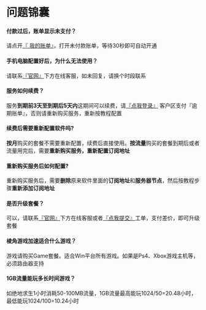 # 问题锦囊

#### 付款过后，账单显示未支付？

请点开[『 我的账单』](https://www.lengjiao.me/clientarea.php?action=invoices)，打开未付款账单，等待30秒即可自动开通

#### 手机电脑配置好后，为什么无法使用？

请联系[『官网』](https://www.lengjiao.me)下方在线客服，如未回复，请换个时段联系

#### 服务如何续费？

服务**到期前3天至到期后5天内**这期间可以续费，请[『点我登录』](https://www.lengjiao.me/clientarea.php) 客户区支付『逾期账单』，否则请重新购买服务，重新按教程配置

#### 续费后需要重新配置软件吗?

**按月**购买的套餐不需要重新配置，续费后直接使用。**按流量**购买的套餐到期后或者流量用完后，需要**重新购买服务，重新配置订阅地址**

#### 重新购买服务后如何配置?

重新购买服务后，需要**删除**原来软件里面的**订阅地址**和**服务器节点**，然后按教程步骤**重新添加订阅地址**

#### 是否升级套餐？

可以，请联系[『官网』](https://www.lengjiao.me)下方在线客服或者[『点我提交』](https://www.lengjiao.me/submitticket.php)工单，支付差价，即可升级套餐

#### 棱角游戏加速适合什么游戏？

游戏请购买Game套餐。适合Win平台所有游戏。如果是Ps4、Xbox游戏主机等，必须路由器支持

#### 1GB流量能玩多长时间游戏？

如绝地求生1小时消耗50-100MB流量，1GB流量最高能玩1024/50=20.48小时，最低能玩1024/100=10.24小时
